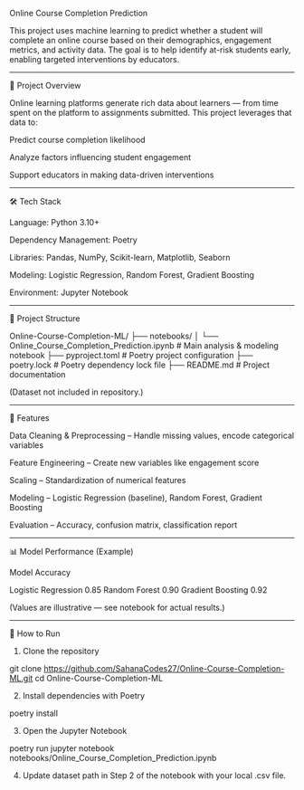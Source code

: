 Online Course Completion Prediction

This project uses machine learning to predict whether a student will complete an online course based on their demographics, engagement metrics, and activity data.
The goal is to help identify at-risk students early, enabling targeted interventions by educators.


---
 
📌 Project Overview

Online learning platforms generate rich data about learners — from time spent on the platform to assignments submitted.
This project leverages that data to:

Predict course completion likelihood

Analyze factors influencing student engagement

Support educators in making data-driven interventions



---

🛠 Tech Stack

Language: Python 3.10+

Dependency Management: Poetry

Libraries: Pandas, NumPy, Scikit-learn, Matplotlib, Seaborn

Modeling: Logistic Regression, Random Forest, Gradient Boosting

Environment: Jupyter Notebook



---

📂 Project Structure

Online-Course-Completion-ML/
├── notebooks/
│   └── Online_Course_Completion_Prediction.ipynb   # Main analysis & modeling notebook
├── pyproject.toml                                   # Poetry project configuration
├── poetry.lock                                      # Poetry dependency lock file
├── README.md                                        # Project documentation

(Dataset not included in repository.)


---

🚀 Features

Data Cleaning & Preprocessing – Handle missing values, encode categorical variables

Feature Engineering – Create new variables like engagement score

Scaling – Standardization of numerical features

Modeling – Logistic Regression (baseline), Random Forest, Gradient Boosting

Evaluation – Accuracy, confusion matrix, classification report



---

📊 Model Performance (Example)

Model	Accuracy

Logistic Regression	0.85
Random Forest	0.90
Gradient Boosting	0.92


(Values are illustrative — see notebook for actual results.)


---

📜 How to Run

1. Clone the repository

git clone https://github.com/SahanaCodes27/Online-Course-Completion-ML.git
cd Online-Course-Completion-ML


2. Install dependencies with Poetry

poetry install


3. Open the Jupyter Notebook

poetry run jupyter notebook notebooks/Online_Course_Completion_Prediction.ipynb


4. Update dataset path in Step 2 of the notebook with your local .csv file.
